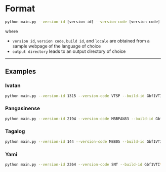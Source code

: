 # Format

```bash
python main.py --version-id [version id] --version-code [version code] --build-id [build id] --locale [locale] --outdir [output directory]
```

where

- `version id`, `version code`, `build id`, and `locale` are obtained from a sample webpage of the language of choice
- `output directory` leads to an output directory of choice

---

## Examples

### Ivatan

```bash
python main.py --version-id 1315 --version-code VTSP --build-id Gbf1VTI*yCzErvb8C5sg* --locale en-GB --outdir data/VTSP
```

### Pangasinense

```bash
python main.py --version-id 2194 --version-code MBBPAN83 --build-id Gbf1VTI*yCzErvb8C5sg* --locale en-GB --outdir data/MBBPAN83
```

### Tagalog

```bash
python main.py --version-id 144 --version-code MBB05 --build-id Gbf1VTI*yCzErvb8C5sg* --locale en-GB --outdir data/MBB05
```

### Yami

```bash
python main.py --version-id 2364 --version-code SNT --build-id Gbf1VTI*yCzErvb8C5sg* --locale en --outdir data/SNT
```
